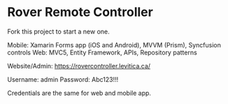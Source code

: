 # Rover Remote Controller

Fork this project to start a new one.

Mobile: Xamarin Forms app (iOS and Android), MVVM (Prism), Syncfusion controls
Web: MVC5, Entity Framework, APIs, Repository patterns

Website/Admin: https://rovercontroller.levitica.ca/

Username: admin
Password: Abc123!!!

Credentials are the same for web and mobile app.

